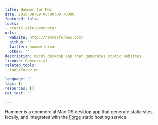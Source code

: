 ```yaml
---
title: Hammer for Mac
date: 2016-08-09 00:00:00 +0000
featured: false
tools:
- static-site-generator
urls:
  website: http://hammerformac.com/
  github: ''
  twitter: hammerformac
  other: ''
description: macOS desktop app that generates static websites
license: Commercial
related_tools:
- tool/forge.md

language: ''
tags: []
resources: []
cat_test: ''

---
```

Hammer is a commercial Mac OS desktop app that generate static sites locally, and integrates with the [Forge](/tool/forge/) static hosting service.